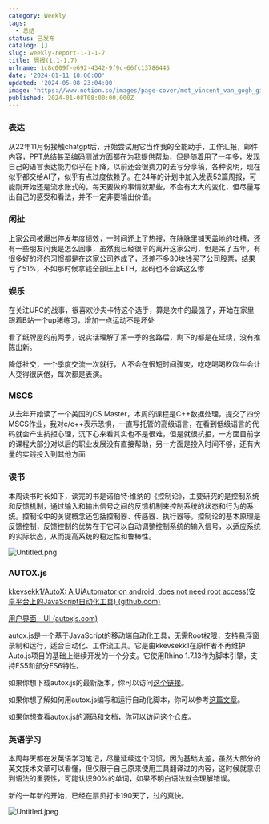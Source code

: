 ```yaml
---
category: Weekly
tags:
  - 总结
status: 已发布
catalog: []
slug: weekly-report-1-1-1-7
title: 周报(1.1-1.7)
urlname: 1c8c009f-e692-4342-9f9c-66fc13786446
date: '2024-01-11 18:06:00'
updated: '2024-05-08 23:04:00'
image: 'https://www.notion.so/images/page-cover/met_vincent_van_gogh_ginoux.jpg'
published: 2024-01-08T08:00:00.000Z
---
```


### 表达


从22年11月份接触chatgpt后，开始尝试用它当作我的全能助手，工作汇报，邮件内容，PPT总结甚至编码测试方面都在为我提供帮助，但是随着用了一年多，发现自己的语言表达能力似乎在下降，以前还会很费力的去写分享稿，各种说明，现在似乎都交给AI了，似乎有点过度依赖了。在24年的计划中加入发表52篇周报，可能刚开始还是流水账式的，每天要做的事情就那些，不会有太大的变化，但尽量写出自己的感受和看法，并不一定非要输出价值。


### 闲扯


上家公司被爆出停发年度绩效，一时间还上了热搜，在脉脉里铺天盖地的吐槽，还有一些朋友问我是怎么回事，虽然我已经很早的离开这家公司，但是呆了五年，有很多好的坏的习惯都是在这家公司养成了，还差不多30块钱买了公司股票，结果亏了51%，不如那时候拿钱全部压上ETH，起码也不会跌这么惨


### 娱乐


在关注UFC的战事，很喜欢沙夫卡特这个选手，算是次中的最强了，开始在家里跟着B站一个up猪练习，增加一点运动不是坏处


看了纸牌屋的前两季，说实话理解了第一季的套路后，剩下的都是在延续，没有推陈出新。


降低社交，一个季度交流一次就行，人不会在很短时间骤变，吃吃喝喝吹吹牛会让人变得很厌倦，每次都是表演。


### MSCS


从去年开始读了一个美国的CS Master，本周的课程是C++数据处理，提交了四份MSCS作业，我对c/c++表示恐惧，一直写托管的高级语言，在看到低级语言的代码就会产生抗拒心理，沉下心来看其实也不是很难，但是就很抗拒，一方面目前学的课程大部分对以后的职业发展没有直接帮助，另一方面是投入时间不够，还有大量的实践投入到其他方面


### 读书


本周读书时长如下，读完的书是诺伯特·维纳的《控制论》，主要研究的是控制系统和反馈机制，通过输入和输出信号之间的反馈机制来控制系统的状态和行为的系统。控制论中的关键概念还包括控制器、传感器、执行器等。控制论的基本原理是反馈控制，反馈控制的优势在于它可以自动调整控制系统的输入信号，以适应系统的实际状态，从而提高系统的稳定性和鲁棒性。


![Untitled.png](https://prod-files-secure.s3.us-west-2.amazonaws.com/5d24fe63-e567-4804-86f9-9fdc62e13082/4d744901-b410-4924-8554-36cce6e9aab7/Untitled.png?X-Amz-Algorithm=AWS4-HMAC-SHA256&X-Amz-Content-Sha256=UNSIGNED-PAYLOAD&X-Amz-Credential=ASIAZI2LB466YFSXPYQZ%2F20250202%2Fus-west-2%2Fs3%2Faws4_request&X-Amz-Date=20250202T213300Z&X-Amz-Expires=3600&X-Amz-Security-Token=IQoJb3JpZ2luX2VjEOr%2F%2F%2F%2F%2F%2F%2F%2F%2F%2FwEaCXVzLXdlc3QtMiJHMEUCIQCMJqbqfvO2oh3wRXTTroDJIg0CL%2BhsuEq%2Bg6XyYOaPywIgLsZIO87HiZnXVKaNZI3t9QII%2BotfLWuDDhkV3JBA5GUqiAQI8%2F%2F%2F%2F%2F%2F%2F%2F%2F%2F%2FARAAGgw2Mzc0MjMxODM4MDUiDJGzjeDqUKtreB1G5CrcA6%2FAx1XebYGL50pLl4UIw1m024xidYcfiZSgmDPjQ47uWJEtYbtIXsXRK%2Bnm4yEUxB%2F%2Flx2OoUF3Jzq5QWvQAYXHdW5T7waszSAm3IQFq3XqfRHA%2Ft1YW4g0cuTmXE7%2FBQQb66%2BOAPuweltawepW%2BlhHb2CuMhYg5RooOBLiLJUZP2VTF34WMEfRRv85crHpNcrTHTSVQVMqCSLms6LxqJoEqCs0Y69vFO9o58nHDi4ozr9gQ4fqN1afV5%2F8Wid1cmErLSpt4Z4cSdZJrFo7NulJh5r5cOPMQt6BppTw3Y%2F8%2BEnUv99%2Fqtv99xbWdBHLmN3E8AMLbnyL%2B9FxRuDv%2B907rJ5PDHi%2BhyKRebc%2BrxCu9tGXxfgnSmPKxVjVNqcsxHSSZLltVktc4cL%2Fk7FYrubp8sN7%2Fs4JMUs7ZMuX2aL4k%2BEToOJDV9ChYHX08IWo6jZ0ZnnGiOkOSferxdEoAIkhiEKxkM%2BDeHmobdtSXzyWqZqC6TxkrOCn9z1vHddZ6zwlOc7opRYuDXr21iOa%2F2G%2BgADBCYKfZhyAVuWWs8gh9fIPyV8EZEs3alxrDBPD0%2Fnr8FcGTj2iXcJpF%2FDrP3ud1g3sy6Z3QCKxH%2BXjepm1CX%2FM%2BTDw8iw%2FLJqgMLTi%2FrwGOqUBOttUziVQZhDfVg5w8vokGzxkW6l33%2BA2BSGmr0VgKNyY95Dy3pt1B2OVAF3rKc%2FyDevffoSRGukiIV1lTgK9VHNEMo8b35SppJM%2Bbcmmh%2BCU%2BZXZS4TC652ZsaUnUxmwvyUcqB24l%2BxZ9saAWux9bIP0PAVtvpCaFqqADwqC9URiDymC62Y7KveLOJCFXEU3OIO%2FrqOJ78e4b8D%2BMyl2AERgX4up&X-Amz-Signature=1484c6badbf42083cdd10bd478cedebbce19d60e9afc840ee37b66cc15c15501&X-Amz-SignedHeaders=host&x-id=GetObject)


### AUTOX.js


[kkevsekk1/AutoX: A UiAutomator on android, does not need root access(安卓平台上的JavaScript自动化工具) (github.com)](https://github.com/kkevsekk1/AutoX)


[用户界面 - UI (autoxjs.com)](http://doc.autoxjs.com/#/ui)


autox.js是一个基于JavaScript的移动端自动化工具，无需Root权限，支持悬浮窗录制和运行，适合自动化、工作流工具。它是由kkevsekk1在原作者不再维护Auto.js项目的基础上继续开发的一个分支。它使用Rhino 1.7.13作为脚本引擎，支持ES5和部分ES6特性。


如果你想下载autox.js的最新版本，你可以访问[这个链接](https://github.com/kkevsekk1/AutoX/releases)。


如果你想了解如何用autox.js编写和运行自动化脚本，你可以参考[这篇文章](https://www.cnblogs.com/ghj1976/p/autoxjs.html)。


如果你想查看autox.js的源码和文档，你可以访问[这个仓库](https://github.com/kkevsekk1/AutoX)。


### 英语学习


本周每天都在发英语学习笔记，尽量延续这个习惯，因为基础太差，虽然大部分的英文技术文章可以看懂，但仅限于自己原来使用工具翻译过的内容，这时候就意识到语法的重要性，可能认识90%的单词，如果不明白语法就会理解错误。


新的一年新的开始，已经在扇贝打卡190天了，过的真快。


![Untitled.jpeg](https://prod-files-secure.s3.us-west-2.amazonaws.com/5d24fe63-e567-4804-86f9-9fdc62e13082/c04d3014-4bd3-4142-a613-19220f0a3512/Untitled.jpeg?X-Amz-Algorithm=AWS4-HMAC-SHA256&X-Amz-Content-Sha256=UNSIGNED-PAYLOAD&X-Amz-Credential=ASIAZI2LB466YFSXPYQZ%2F20250202%2Fus-west-2%2Fs3%2Faws4_request&X-Amz-Date=20250202T213300Z&X-Amz-Expires=3600&X-Amz-Security-Token=IQoJb3JpZ2luX2VjEOr%2F%2F%2F%2F%2F%2F%2F%2F%2F%2FwEaCXVzLXdlc3QtMiJHMEUCIQCMJqbqfvO2oh3wRXTTroDJIg0CL%2BhsuEq%2Bg6XyYOaPywIgLsZIO87HiZnXVKaNZI3t9QII%2BotfLWuDDhkV3JBA5GUqiAQI8%2F%2F%2F%2F%2F%2F%2F%2F%2F%2F%2FARAAGgw2Mzc0MjMxODM4MDUiDJGzjeDqUKtreB1G5CrcA6%2FAx1XebYGL50pLl4UIw1m024xidYcfiZSgmDPjQ47uWJEtYbtIXsXRK%2Bnm4yEUxB%2F%2Flx2OoUF3Jzq5QWvQAYXHdW5T7waszSAm3IQFq3XqfRHA%2Ft1YW4g0cuTmXE7%2FBQQb66%2BOAPuweltawepW%2BlhHb2CuMhYg5RooOBLiLJUZP2VTF34WMEfRRv85crHpNcrTHTSVQVMqCSLms6LxqJoEqCs0Y69vFO9o58nHDi4ozr9gQ4fqN1afV5%2F8Wid1cmErLSpt4Z4cSdZJrFo7NulJh5r5cOPMQt6BppTw3Y%2F8%2BEnUv99%2Fqtv99xbWdBHLmN3E8AMLbnyL%2B9FxRuDv%2B907rJ5PDHi%2BhyKRebc%2BrxCu9tGXxfgnSmPKxVjVNqcsxHSSZLltVktc4cL%2Fk7FYrubp8sN7%2Fs4JMUs7ZMuX2aL4k%2BEToOJDV9ChYHX08IWo6jZ0ZnnGiOkOSferxdEoAIkhiEKxkM%2BDeHmobdtSXzyWqZqC6TxkrOCn9z1vHddZ6zwlOc7opRYuDXr21iOa%2F2G%2BgADBCYKfZhyAVuWWs8gh9fIPyV8EZEs3alxrDBPD0%2Fnr8FcGTj2iXcJpF%2FDrP3ud1g3sy6Z3QCKxH%2BXjepm1CX%2FM%2BTDw8iw%2FLJqgMLTi%2FrwGOqUBOttUziVQZhDfVg5w8vokGzxkW6l33%2BA2BSGmr0VgKNyY95Dy3pt1B2OVAF3rKc%2FyDevffoSRGukiIV1lTgK9VHNEMo8b35SppJM%2Bbcmmh%2BCU%2BZXZS4TC652ZsaUnUxmwvyUcqB24l%2BxZ9saAWux9bIP0PAVtvpCaFqqADwqC9URiDymC62Y7KveLOJCFXEU3OIO%2FrqOJ78e4b8D%2BMyl2AERgX4up&X-Amz-Signature=e1f04b155233cf5a762bb377a10ebf9db953f0fcdf4ea48cfae5785293afab46&X-Amz-SignedHeaders=host&x-id=GetObject)

